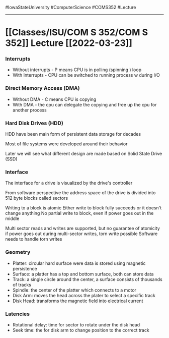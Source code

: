 #IowaStateUniversity
#ComputerScience
#COMS352
#Lecture

---

# [[Classes/ISU/COM S 352/COM S 352]] Lecture [[2022-03-23]]

### Interrupts 

- Without interrupts - P means CPU is in polling (spinning ) loop 
- With Interrupts - CPU can be switched to running process w during I/O


### Direct Memory Access (DMA)

- Without DMA - C means CPU is copying 
- With DMA - the cpu can delegate the copying and free up the cpu for another process 

### Hard Disk Drives (HDD)
HDD have been main form of persistent data storage for decades 

Most of file systems were developed around their behavior 

Later we will see what different design are made based on Solid State Drive (SSD)

### Interface 

The interface for a drive is visualized by the drive's controller

From software perspective the address space of the drive is divided into 512 byte blocks called sectors 

Writing to a block is atomic 
	Either write to block fully succeeds or it doesn't change anything 
	No partial write to block, even if power goes out in the middle 

Multi sector reads and writes are supported, but no guarantee of atomicity 
	if power goes out during multi-sector writes, torn write possible 
	Software needs to handle torn writes 

### Geometry 
- Platter:  circular hard surface were data is stored using magnetic persistence 
- Surface: a platter has a top and bottom surface, both can store data
- Track: a single circle around the center, a surface consists of thousands of tracks 
- Spindle: the center of the platter which connects to a motor 
- Disk Arm: moves the head across the plater to select a specific track 
- Disk Head: transforms the magnetic field into electrical current 

### Latencies
- Rotational delay: time for sector to rotate under the disk head 
- Seek time: the for disk arm to change position to the correct track 

